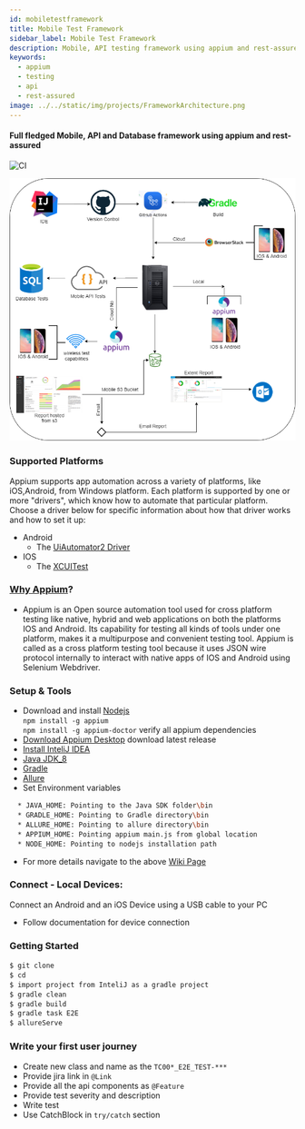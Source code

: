 ```yaml
---
id: mobiletestframework
title: Mobile Test Framework
sidebar_label: Mobile Test Framework
description: Mobile, API testing framework using appium and rest-assured
keywords:
  - appium
  - testing
  - api
  - rest-assured
image: ../../static/img/projects/FrameworkArchitecture.png 
---
```

#### Full fledged Mobile, API and Database framework using appium and rest-assured

![CI](https://github.com/dipjyotimetia/MobileTestFramework/workflows/CI/badge.svg)   

![img](../../static/img/projects/FrameworkArchitecture.png)   

### Supported Platforms  
Appium supports app automation across a variety of platforms, like iOS,Android, from Windows platform. Each platform is supported by one or more "drivers",
which know how to automate that particular platform. Choose a driver below for specific information about how that driver works and how to set it up:

* Android
    * The [UiAutomator2 Driver](http://appium.io/docs/en/drivers/android-uiautomator2/)
* IOS
    * The [XCUITest](http://appium.io/docs/en/drivers/ios-xcuitest/)  

### [Why Appium](http://appium.io/docs/en/about-appium/intro/)?
* Appium is an Open source automation tool used for cross platform testing like native, hybrid and web applications  on both the platforms IOS and Android.
  Its capability for testing all kinds of tools under one platform, makes it a multipurpose and convenient testing tool. Appium is called as a cross platform
  testing tool because it uses JSON wire protocol internally to interact with native apps of IOS and Android using Selenium Webdriver.

### Setup & Tools
* Download and install [Nodejs](https://nodejs.org/en/download/)   
  ``
  npm install -g appium
  ``  
  ``
  npm install -g appium-doctor
  ``
verify all appium dependencies  
* [Download Appium Desktop](https://github.com/appium/appium-desktop/releases) download latest release
* [Install InteliJ IDEA](https://www.jetbrains.com/idea/download/)
* [Java JDK_8](https://docs.aws.amazon.com/corretto/latest/corretto-8-ug/downloads-list.html)
* [Gradle](https://gradle.org/next-steps/?version=6.7.1&format=bin)
* [Allure](https://github.com/allure-framework/allure2/archive/2.13.8.zip)
* Set Environment variables
```bash
  * JAVA_HOME: Pointing to the Java SDK folder\bin
  * GRADLE_HOME: Pointing to Gradle directory\bin
  * ALLURE_HOME: Pointing to allure directory\bin
  * APPIUM_HOME: Pointing appium main.js from global location
  * NODE_HOME: Pointing to nodejs installation path
```
* For more details navigate to the above [Wiki Page](https://github.com/dipjyotimetia/MobileTestFramework/wiki)

### Connect - Local Devices:
Connect an Android and an iOS Device using a USB cable to your PC
 - Follow documentation for device connection

### Getting Started
```bash
$ git clone 
$ cd 
$ import project from InteliJ as a gradle project
$ gradle clean
$ gradle build
$ gradle task E2E
$ allureServe
```

### Write your first user journey
 - Create new class and name as the `TC00*_E2E_TEST-***`
 - Provide jira link in `@Link`
 - Provide all the api components as `@Feature`
 - Provide test severity and description
 - Write test
 - Use CatchBlock in `try/catch` section
